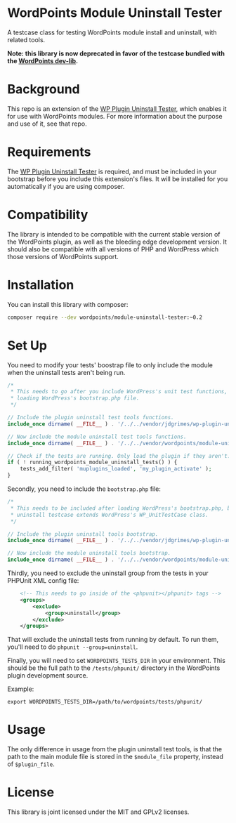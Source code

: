 WordPoints Module Uninstall Tester
==========================

A testcase class for testing WordPoints module install and uninstall, with related
tools.

**Note: this library is now deprecated in favor of the testcase bundled with the [WordPoints dev-lib](https://github.com/WordPoints/dev-lib).**

# Background #

This repo is an extension of the [WP Plugin Uninstall
Tester](https://github.com/JDGrimes/wp-plugin-uninstall-tester), which enables it for
use with WordPoints modules. For more information about the purpose and use of it,
see that repo.

# Requirements #

The [WP Plugin Uninstall
Tester](https://github.com/JDGrimes/wp-plugin-uninstall-tester) is required, and must
be included in your bootstrap before you include this extension's files. It will be
installed for you automatically if you are using composer.

# Compatibility #

The library is intended to be compatible with the current stable version of the WordPoints
plugin, as well as the bleeding edge development version. It should also be compatible
with all versions of PHP and WordPress which those versions of WordPoints support.

# Installation #

You can install this library with composer:

```bash
composer require --dev wordpoints/module-uninstall-tester:~0.2
```

# Set Up #

You need to modify your tests' boostrap file to only include the module when the
uninstall tests aren't being run.

```php
/*
 * This needs to go after you include WordPress's unit test functions, but before
 * loading WordPress's bootstrap.php file.
 */

// Include the plugin uninstall test tools functions.
include_once dirname( __FILE__ ) . '/../../vendor/jdgrimes/wp-plugin-uninstall-tester/includes/functions.php';

// Now include the module uninstall test tools functions.
include_once dirname( __FILE__ ) . '/../../vendor/wordpoints/module-uninstall-tester/functions.php';

// Check if the tests are running. Only load the plugin if they aren't.
if ( ! running_wordpoints_module_uninstall_tests() ) {
    tests_add_filter( 'muplugins_loaded', 'my_plugin_activate' );
}
```

Secondly, you need to include the `bootstrap.php` file:

```php
/*
 * This needs to be included after loading WordPress's bootstrap.php, because the
 * uninstall testcase extends WordPress's WP_UnitTestCase class.
 */

// Include the plugin uninstall tools bootstrap.
include_once dirname( __FILE__ ) . '/../../vendor/jdgrimes/wp-plugin-uninstall-tester/bootstrap.php';

// Now include the module uninstall tools bootstrap.
include_once dirname( __FILE__ ) . '/../../vendor/wordpoints/module-uninstall-tester/bootstrap.php';
```

Thirdly, you need to exclude the uninstall group from the tests in your PHPUnit XML
config file:

```xml
    <!-- This needs to go inside of the <phpunit></phpunit> tags -->
    <groups>
        <exclude>
            <group>uninstall</group>
        </exclude>
    </groups>
```

That will exclude the uninstall tests from running by default. To run them, you'll
need to do `phpunit --group=uninstall`.

Finally, you will need to set `WORDPOINTS_TESTS_DIR` in your environment. This should
be the full path to the `/tests/phpunit/` directory in the WordPoints plugin
development source.

Example:

`export WORDPOINTS_TESTS_DIR=/path/to/wordpoints/tests/phpunit/`

# Usage #

The only difference in usage from the plugin uninstall test tools, is that the path
to the main module file is stored in the `$module_file` property, instead
of `$plugin_file`.

# License #

This library is joint licensed under the MIT and GPLv2 licenses.
